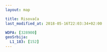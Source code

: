 ```yaml
---
layout: map

title: Risovača
last_modified_at: 2018-05-16T22:03:34+02:00

WDPA: [328900]
geoSrbija:
  L1_183: [152]
---
```

